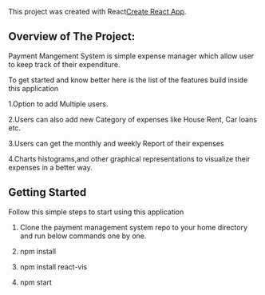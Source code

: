 

This project was created  with  React[Create React App](https://github.com/facebook/create-react-app).


## Overview of The Project:
Payment Mangement System is simple expense manager which allow user to keep track of their expenditure.

To get started and know better here is the list of the features build inside this application

1.Option to add Multiple users.

2.Users can also add new Category of expenses  like House Rent, Car loans etc.

3.Users can get the monthly and weekly Report of their expenses

4.Charts  histograms,and other graphical representations to visualize their expenses in a better way.




## Getting Started

Follow this simple steps to start using this application

1.   Clone the payment management system repo to your home directory and run below commands one by one.

2.   npm install

3.   npm install react-vis

4.   npm start


